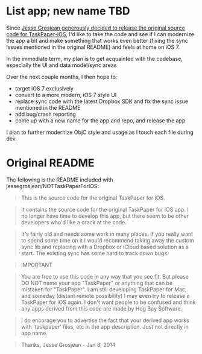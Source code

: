 # List app; new name TBD

Since [Jesse Grosjean generously decided to release the original source code for TaskPaper-iOS](http://blog.hogbaysoftware.com/post/72672157477/taskpaper-for-ios-source-code), I'd like to take the code and see if I can modernize the app a bit and make something that works even better (fixing the sync issues mentioned in the original README) and feels at home on iOS 7.

In the immediate term, my plan is to get acquainted with the codebase, especially the UI and data model/sync areas

Over the next couple months, I then hope to:

* target iOS 7 exclusively
* convert to a more modern, iOS 7 style UI
* replace sync code with the latest Dropbox SDK and fix the sync issue mentioned in the README
* add bug/crash reporting
* come up with a new name for the app and repo, and release the app

I plan to further modernize ObjC style and usage as I touch each file during dev.

# Original README

The following is the README included with jessegrosjean/NOTTaskPaperForIOS:

> This is the source code for the original TaskPaper for iOS.

> It contains the source code for the original TaskPaper for iOS app. I no longer have time to develop this app, but there seem to be other developers who'd like a crack at the code.

> It's fairly old and needs some work in many places. If you really want to spend some time on it I would recommend taking away the custom sync lib and replacing with a Dropbox or iCloud based solution as a start. The existing sync has some hard to track down bugs.

> IMPORTANT

> You are free to use this code in any way that you see fit. But please DO NOT name your app "TaskPaper" or anything that can be mistaken for "TaskPaper". I am still developing TaskPaper for Mac, and someday (distant remote possibility) I may even try to release a TaskPaper for iOS again. I don't want people to be confused and think any apps derived from this code are made by Hog Bay Software.

> I do encorage you to advertise the fact that your derived app works with 'taskpaper' files, etc in the app description. Just not directly in app name.

> Thanks,
> Jesse Grosjean - Jan 8, 2014

